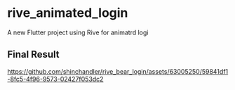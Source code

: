 # rive_animated_login

A new Flutter project using Rive for animatrd logi

## Final Result

https://github.com/shinchandler/rive_bear_login/assets/63005250/59841df1-8fc5-4f96-9573-02427f053dc2

